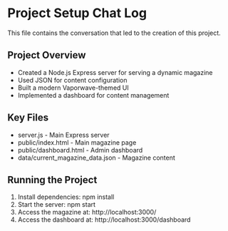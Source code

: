 # Project Setup Chat Log

This file contains the conversation that led to the creation of this project.

## Project Overview
- Created a Node.js Express server for serving a dynamic magazine
- Used JSON for content configuration
- Built a modern Vaporwave-themed UI
- Implemented a dashboard for content management

## Key Files
- server.js - Main Express server
- public/index.html - Main magazine page
- public/dashboard.html - Admin dashboard
- data/current_magazine_data.json - Magazine content

## Running the Project
1. Install dependencies: npm install
2. Start the server: npm start
3. Access the magazine at: http://localhost:3000/
4. Access the dashboard at: http://localhost:3000/dashboard
